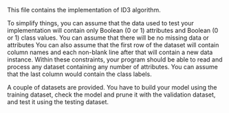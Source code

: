 This file contains the implementation of ID3 algorithm.


To simplify things, you can assume that the data used to test your implementation will contain only Boolean (0 or 1) attributes and Boolean (0 or 1) class values.
You can assume that there will be no missing data or attributes
You can also assume that the first row of the dataset will contain column names and each non-blank line after that will contain a new data instance.
Within these constraints, your program should be able to read and process any dataset containing any number of attributes.
You can assume that the last column would contain the class labels.

A couple of datasets are provided. You have to build your model using the training dataset,
check the model and prune it with the validation dataset, and test it using the testing dataset.

